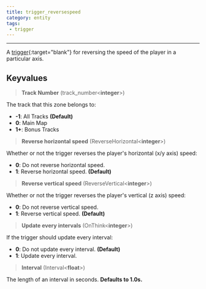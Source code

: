 ```yaml
---
title: trigger_reversespeed
category: entity
tags:
 - trigger
---
```



----


A [trigger](https://developer.valvesoftware.com/wiki/Triggers){:target="blank"} for reversing the speed of the player in a particular axis.


## Keyvalues

>**Track Number** (track_number&lt;**integer**&gt;)

The track that this zone belongs to:

 - **-1**: All Tracks **(Default)**
 - **0**: Main Map
 - **1+**: Bonus Tracks

>**Reverse horizontal speed** (ReverseHorizontal&lt;**integer**&gt;)

 Whether or not the trigger reverses the player's horizontal (x/y axis) speed:

 - **0**: Do not reverse horizontal speed.
 - **1**: Reverse horizontal speed. **(Default)**

>**Reverse vertical speed** (ReverseVertical&lt;**integer**&gt;)

 Whether or not the trigger reverses the player's vertical (z axis) speed:

  - **0**: Do not reverse vertical speed.
  - **1**: Reverse vertical speed. **(Default)**

>**Update every intervals** (OnThink&lt;**integer**&gt;)

 If the trigger should update every interval:

 - **0**: Do not update every interval. **(Default)**
 - **1**: Update every interval.

>**Interval** (Interval&lt;**float**&gt;)

 The length of an interval in seconds. **Defaults to 1.0s.**
